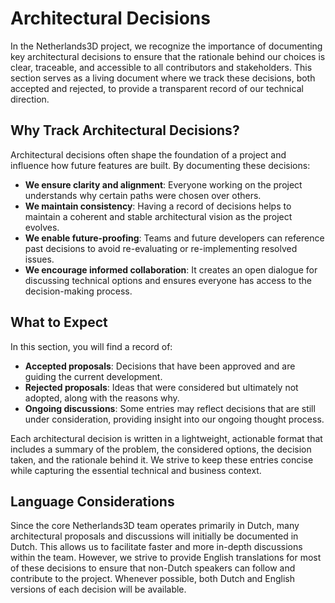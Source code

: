 # Architectural Decisions

In the Netherlands3D project, we recognize the importance of documenting key architectural decisions to ensure that the
rationale behind our choices is clear, traceable, and accessible to all contributors and stakeholders. This section
serves as a living document where we track these decisions, both accepted and rejected, to provide a transparent record
of our technical direction.

## Why Track Architectural Decisions?

Architectural decisions often shape the foundation of a project and influence how future features are built. By
documenting these decisions:

* **We ensure clarity and alignment**: Everyone working on the project understands why certain paths were chosen over
  others.
* **We maintain consistency**: Having a record of decisions helps to maintain a coherent and stable architectural vision
  as the project evolves.
* **We enable future-proofing**: Teams and future developers can reference past decisions to avoid re-evaluating or
  re-implementing resolved issues.
* **We encourage informed collaboration**: It creates an open dialogue for discussing technical options and ensures
  everyone has access to the decision-making process.

## What to Expect

In this section, you will find a record of:

* **Accepted proposals**: Decisions that have been approved and are guiding the current development.
* **Rejected proposals**: Ideas that were considered but ultimately not adopted, along with the reasons why.
* **Ongoing discussions**: Some entries may reflect decisions that are still under consideration, providing insight into
  our ongoing thought process.

Each architectural decision is written in a lightweight, actionable format that includes a summary of the problem, the
considered options, the decision taken, and the rationale behind it. We strive to keep these entries concise while
capturing the essential technical and business context.

## Language Considerations

Since the core Netherlands3D team operates primarily in Dutch, many architectural proposals and discussions will
initially be documented in Dutch. This allows us to facilitate faster and more in-depth discussions within the team.
However, we strive to provide English translations for most of these decisions to ensure that non-Dutch speakers can
follow and contribute to the project. Whenever possible, both Dutch and English versions of each decision will be
available.
